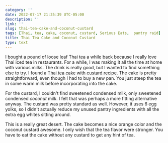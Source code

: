 ```yaml
---
category: ''
date: 2022-07-17 21:35:39 UTC-05:00
description: ''
link: ''
slug: thai-tea-cake-and-coconut-custard
tags: [Thai, tea, cake, coconut, custard, Serious Eats,  pantry raid]
title: Thai Tea Cake and Coconut Custard
type: text
---
```

I bought a pound of loose leaf Thai tea a while back because I really love Thai iced tea in restaurants.
For a while, I was making it all the time at home with various milks.
The drink is really good, but I wanted to find something else to try.
I found a [Thai tea cake with custard recipe](https://www.seriouseats.com/thai-tea-cake-with-condensed-milk-custard-sauce-recipe).
The cake is pretty straightforward, even though I had to buy a new pan.
You just steep the tea in some warm milk before incorporating into the cake.

For the custard, I couldn't find sweetened condensed milk, only sweetened condensed _coconut_ milk.
I felt that was perhaps a more fitting alternative anyway.
The custard was pretty standard as well.
However, it uses 6 egg yolks, so I didn't actually reduce my unused pantry ingredients with all the extra egg whites sitting around.

This is a really great desert.
The cake becomes a nice orange color and the coconut custard awesome.
I only wish that the tea flavor were stronger.
You have to eat the cake without any custard to get any hint of tea.